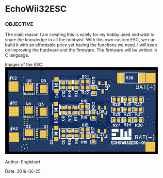 # EchoWii32ESC
### OBJECTIVE
The main reason I am creating this is solely for my hobby used and wish to share the knowledge to all the hobbyist. With this own custom ESC,
we can build it with an affordable price yet having the functions we need. I will keep on improving the hardware and the firmware. The firmware
will be written in C language.

Images of the ESC:
![Top of the PCB](https://raw.githubusercontent.com/englebert/EchoWii32ESC/master/schematics/v1/EchoWii32ESC-top.png)

Author: Englebert

Date: 2019-06-25
